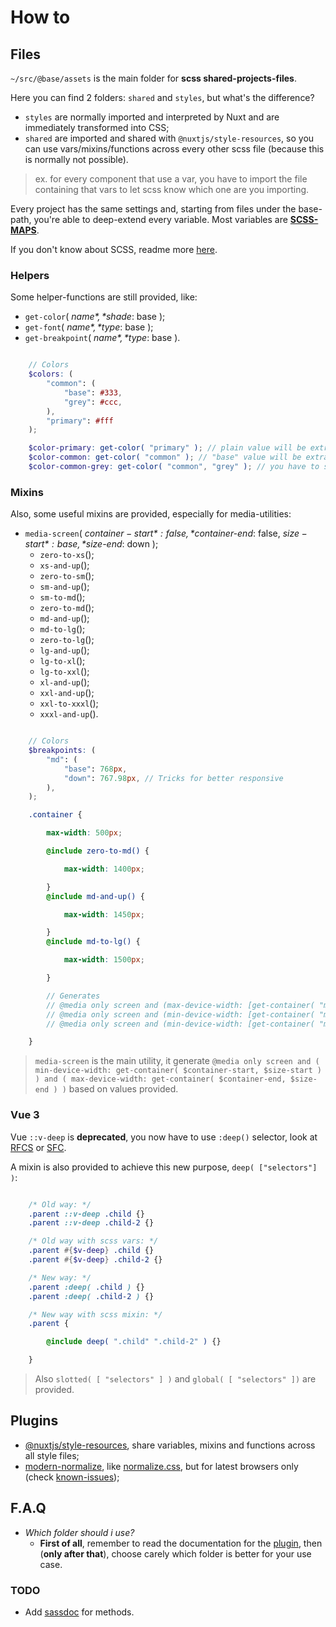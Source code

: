 # How to

## Files

`~/src/@base/assets` is the main folder for **scss shared-projects-files**.

Here you can find 2 folders: `shared` and `styles`, but what's the difference?

- `styles` are normally imported and interpreted by Nuxt and are immediately transformed into CSS;
- `shared` are imported and shared with `@nuxtjs/style-resources`, so you can use vars/mixins/functions across every other scss file (because this is normally not possible).

> ex. for every component that use a var, you have to import the file containing that vars to let scss know which one are you importing.

Every project has the same settings and, starting from files under the base-path, you're able to deep-extend every variable.
Most variables are [**SCSS-MAPS**](https://sass-lang.com/documentation/values/maps).

If you don't know about SCSS, readme more [here](https://sass-lang.com/).

### Helpers

Some helper-functions are still provided, like:

- `get-color`( *$name*, *$shade*: base );
- `get-font`( *$name*, *$type*: base );
- `get-breakpoint`( *$name*, *$type*: base ).

```scss

    // Colors
    $colors: (
        "common": (
            "base": #333,
            "grey": #ccc,
        ),
        "primary": #fff
    );

    $color-primary: get-color( "primary" ); // plain value will be extracted
    $color-common: get-color( "common" ); // "base" value will be extracted
    $color-common-grey: get-color( "common", "grey" ); // you have to specify which shade you want

```

### Mixins

Also, some useful mixins are provided, especially for media-utilities:

- `media-screen`( *$container-start*: false, *$container-end*: false, *$size-start*: base, *$size-end*: down );
  - `zero-to-xs`();
  - `xs-and-up`();
  - `zero-to-sm`();
  - `sm-and-up`();
  - `sm-to-md`();
  - `zero-to-md`();
  - `md-and-up`();
  - `md-to-lg`();
  - `zero-to-lg`();
  - `lg-and-up`();
  - `lg-to-xl`();
  - `lg-to-xxl`();
  - `xl-and-up`();
  - `xxl-and-up`();
  - `xxl-to-xxxl`();
  - `xxxl-and-up`().

```scss

    // Colors
    $breakpoints: (
        "md": (
            "base": 768px,
            "down": 767.98px, // Tricks for better responsive
        ),
    );

    .container {

        max-width: 500px;

        @include zero-to-md() {

            max-width: 1400px;

        }
        @include md-and-up() {

            max-width: 1450px;

        }
        @include md-to-lg() {

            max-width: 1500px;

        }

        // Generates
        // @media only screen and (max-device-width: [get-container( "md", down )]) {}
        // @media only screen and (min-device-width: [get-container( "md", base )]) {}
        // @media only screen and (min-device-width: [get-container( "md", base )]) and (max-device-width: [get-container( "lg", down )]) {}

    }

```

> `media-screen` is the main utility, it generate `@media only screen and ( min-device-width: get-container( $container-start, $size-start ) ) and ( max-device-width: get-container( $container-end, $size-end ) )` based on values provided.

### Vue 3

Vue `::v-deep` is **deprecated**, you now have to use `:deep()` selector, look at [RFCS](https://github.com/vuejs/rfcs/blob/main/active-rfcs/0023-scoped-styles-changes.md) or [SFC](https://vuejs.org/api/sfc-css-features.html#scoped-css).

A mixin is also provided to achieve this new purpose, `deep( ["selectors"] )`:

```scss

    /* Old way: */
    .parent ::v-deep .child {}
    .parent ::v-deep .child-2 {}

    /* Old way with scss vars: */
    .parent #{$v-deep} .child {}
    .parent #{$v-deep} .child-2 {}

    /* New way: */
    .parent :deep( .child ) {}
    .parent :deep( .child-2 ) {}

    /* New way with scss mixin: */
    .parent {

        @include deep( ".child" ".child-2" ) {}

    }

```

> Also `slotted( [ "selectors" ] )` and `global( [ "selectors" ])` are provided.

## Plugins

- [@nuxtjs/style-resources](https://github.com/nuxt-community/style-resources-module), share variables, mixins and functions across all style files;
- [modern-normalize](https://github.com/sindresorhus/modern-normalize), like [normalize.css](https://github.com/necolas/normalize.css), but for latest browsers only (check [known-issues](https://github.com/necolas/normalize.css#extended-details-and-known-issues));

## F.A.Q

- *Which folder should i use?*
  - **First of all**, remember to read the documentation for the [plugin](https://github.com/nuxt-community/style-resources-module#warning), then (**only after that**), choose carely which folder is better for your use case.

### TODO

- Add [sassdoc](http://sassdoc.com/) for methods.
